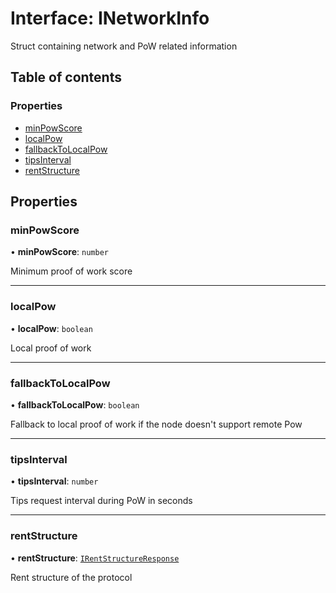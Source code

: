 # Interface: INetworkInfo

Struct containing network and PoW related information

## Table of contents

### Properties

- [minPowScore](INetworkInfo.md#minpowscore)
- [localPow](INetworkInfo.md#localpow)
- [fallbackToLocalPow](INetworkInfo.md#fallbacktolocalpow)
- [tipsInterval](INetworkInfo.md#tipsinterval)
- [rentStructure](INetworkInfo.md#rentstructure)

## Properties

### minPowScore

• **minPowScore**: `number`

Minimum proof of work score

___

### localPow

• **localPow**: `boolean`

Local proof of work

___

### fallbackToLocalPow

• **fallbackToLocalPow**: `boolean`

Fallback to local proof of work if the node doesn't support remote Pow

___

### tipsInterval

• **tipsInterval**: `number`

Tips request interval during PoW in seconds

___

### rentStructure

• **rentStructure**: [`IRentStructureResponse`](IRentStructureResponse.md)

Rent structure of the protocol
